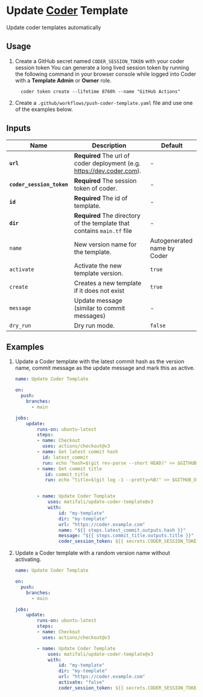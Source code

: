 # Update [Coder](https://github.com/coder/coder) Template

Update coder templates automatically

## Usage

1. Create a GitHub secret named `CODER_SESSION_TOKEN` with your coder session token
   You can generate a long lived session token by running the following command in your browser console while logged into Coder with a **Template Admin** or **Owner** role.

    ```shell
      coder token create --lifetime 8760h --name "GitHub Actions"
    ```

2. Create a `.github/workflows/push-coder-template.yaml` file and use one of the examples below.

## Inputs

| Name                      | Description                                                              | Default                     |
| ------------------------- | ------------------------------------------------------------------------ | --------------------------- |
| **`url`**                 | **Required** The url of coder deployment (e.g. <https://dev.coder.com>). | -                           |
| **`coder_session_token`** | **Required** The session token of coder.                                 | -                           |
| **`id`**                  | **Required** The id of template.                                         | -                           |
| **`dir`**                 | **Required** The directory of the template that contains `main.tf` file  | -                           |
| `name`                    | New version name for the template.                                       | Autogenerated name by Coder |
| `activate`                | Activate the new template version.                                       | `true`                      |
| `create`                  | Creates a new template if it does not exist                              | `true`                      |
| `message`                 | Update message (similar to commit messages)                              | -                           |
| `dry_run`                 | Dry run mode.                                                            | `false`                     |

## Examples

1. Update a Coder template with the latest commit hash as the version name, commit message as the update message and mark this as active.

   ```yaml
   name: Update Coder Template

   on:
     push:
       branches:
         - main

   jobs:
       update:
           runs-on: ubuntu-latest
           steps:
           - name: Checkout
             uses: actions/checkout@v3
           - name: Get latest commit hash
             id: latest_commit
             run: echo "hash=$(git rev-parse --short HEAD)" >> $GITHUB_OUTPUT
           - name: Get commit title
              id: commit_title
              run: echo "title=$(git log -1 --pretty=%B)" >> $GITHUB_OUTPUT


           - name: Update Coder Template
               uses: matifali/update-coder-template@v3
               with:
                   id: "my-template"
                   dir: "my-template"
                   url: "https://coder.example.com"
                   name: "${{ steps.latest_commit.outputs.hash }}"
                   message: "${{ steps.commit_title.outputs.title }}"
                   coder_session_token: ${{ secrets.CODER_SESSION_TOKEN }}
   ```

2. Update a Coder template with a random version name without activating.

   ```yaml
   name: Update Coder Template

   on:
     push:
       branches:
         - main

   jobs:
       update:
           runs-on: ubuntu-latest
           steps:
           - name: Checkout
             uses: actions/checkout@v3

           - name: Update Coder Template
               uses: matifali/update-coder-template@v3
               with:
                   id: "my-template"
                   dir: "my-template"
                   url: "https://coder.example.com"
                   activate: "false"
                   coder_session_token: ${{ secrets.CODER_SESSION_TOKEN }}
   ```
